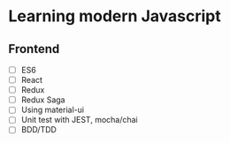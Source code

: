 # Learning modern Javascript

## Frontend
- [ ] ES6
- [ ] React 
- [ ] Redux
- [ ] Redux Saga
- [ ] Using material-ui
- [ ] Unit test with JEST, mocha/chai
- [ ] BDD/TDD
